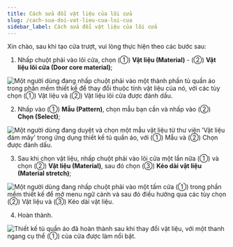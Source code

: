 ```yaml
---
title: Cách sửa đổi vật liệu của lõi cửa
slug: /cach-sua-doi-vat-lieu-cua-loi-cua
sidebar_label: Cách sửa đổi vật liệu của lõi cửa
---
```


Xin chào, sau khi tạo cửa trượt, vui lòng thực hiện theo các bước sau:

1. Nhấp chuột phải vào lõi cửa, chọn (①) **Vật liệu (Material)** - (②) **Vật liệu lõi cửa (Door core material)**;

![Một người dùng đang nhấp chuột phải vào một thành phần tủ quần áo trong phần mềm thiết kế để thay đổi thuộc tính vật liệu của nó, với các tùy chọn (①) Vật liệu và (②) Vật liệu lõi cửa được đánh dấu.](https://storage.googleapis.com/jegavn_kb/images/0e08a218-6b66-42cd-9c4d-ca9f55c23c0e.png)

2. Nhấp vào (①) **Mẫu (Pattern)**, chọn mẫu bạn cần và nhấp vào (②) **Chọn (Select)**;

![Một người dùng đang duyệt và chọn một mẫu vật liệu từ thư viện 'Vật liệu đám mây' trong ứng dụng thiết kế tủ quần áo, với (①) Mẫu và (②) Chọn được đánh dấu.](https://storage.googleapis.com/jegavn_kb/images/fa3a8bed-f7d2-4ac7-9425-b9588a79e992.png)

3. Sau khi chọn vật liệu, nhấp chuột phải vào lõi cửa một lần nữa (①) và chọn (②) **Vật liệu (Material)**, sau đó chọn (③) **Kéo dài vật liệu (Material stretch)**;

![Một người dùng đang nhấp chuột phải vào một tấm cửa (①) trong phần mềm thiết kế để mở menu ngữ cảnh và sau đó điều hướng qua các tùy chọn (②) Vật liệu và (③) Kéo dài vật liệu.](https://storage.googleapis.com/jegavn_kb/images/01d50599-c964-4340-9677-082ed326da31.png)

4. Hoàn thành.

![Thiết kế tủ quần áo đã hoàn thành sau khi thay đổi vật liệu, với một thanh ngang cụ thể (①) của cửa được làm nổi bật.](https://storage.googleapis.com/jegavn_kb/images/f5520f36-ee8e-43d7-a529-ed23dbfb6ec7.png)